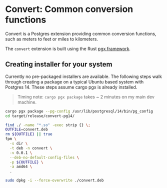 # Convert:  Common conversion functions

Convert is a Postgres extension providing common conversion functions, such as meters to feet
or miles to kilometers.

The `convert` extension is built using the Rust [pgx framework](https://github.com/tcdi/pgx).

## Creating installer for your system

Currently no pre-packaged installers are available. The following steps walk through
creating a package on a typical Ubuntu based system with Postgres 14.
These steps assume cargo pgx is already installed.

> Timing note:  `cargo pgx package` takes ~ 2 minutes on my main dev machine.


```bash
cargo pgx package --pg-config /usr/lib/postgresql/14/bin/pg_config
cd target/release/convert-pg14/

find ./ -name "*.so" -exec strip {} \;
OUTFILE=convert.deb
rm ${OUTFILE} || true
fpm \
  -s dir \
  -t deb -n convert \
  -v 0.0.1 \
  --deb-no-default-config-files \
  -p ${OUTFILE} \
  -a amd64 \
  .

sudo dpkg -i --force-overwrite ./convert.deb
```

